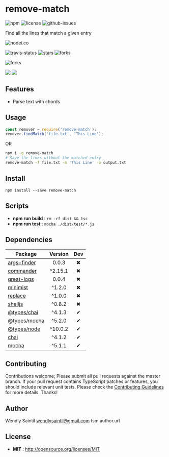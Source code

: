 # remove-match

![npm](https://img.shields.io/npm/v/remove-match.svg) ![license](https://img.shields.io/npm/l/remove-match.svg) ![github-issues](https://img.shields.io/github/issues/wspecs/remove-match.svg)

Find all the lines that match a given entry

![nodei.co](https://nodei.co/npm/remove-match.png?downloads=true&downloadRank=true&stars=true)

![travis-status](https://img.shields.io/travis/wspecs/remove-match.svg)
![stars](https://img.shields.io/github/stars/wspecs/remove-match.svg)
![forks](https://img.shields.io/github/forks/wspecs/remove-match.svg)

![forks](https://img.shields.io/github/forks/wspecs/remove-match.svg)

![](https://david-dm.org/wspecs/remove-match/status.svg)
![](https://david-dm.org/wspecs/remove-match/dev-status.svg)

## Features

- Parse text with chords

## Usage

```js
const remover = require('remove-match');
remover.findMatch('file.txt', 'This Line');
```

OR

```bash
npm i -g remove-match
# Save the lines without the matched entry
remove-match -f file.txt -m 'This Line' -o output.txt
```

## Install

`npm install --save remove-match`


## Scripts

 - **npm run build** : `rm -rf dist && tsc`
 - **npm run test** : `mocha ./dist/test/*.js`

## Dependencies

Package | Version | Dev
--- |:---:|:---:
[args-finder](https://www.npmjs.com/package/args-finder) | 0.0.3 | ✖
[commander](https://www.npmjs.com/package/commander) | ^2.15.1 | ✖
[great-logs](https://www.npmjs.com/package/great-logs) | 0.0.4 | ✖
[minimist](https://www.npmjs.com/package/minimist) | ^1.2.0 | ✖
[replace](https://www.npmjs.com/package/replace) | ^1.0.0 | ✖
[shelljs](https://www.npmjs.com/package/shelljs) | ^0.8.2 | ✖
[@types/chai](https://www.npmjs.com/package/@types/chai) | ^4.1.3 | ✔
[@types/mocha](https://www.npmjs.com/package/@types/mocha) | ^5.2.0 | ✔
[@types/node](https://www.npmjs.com/package/@types/node) | ^10.0.2 | ✔
[chai](https://www.npmjs.com/package/chai) | ^4.1.2 | ✔
[mocha](https://www.npmjs.com/package/mocha) | ^5.1.1 | ✔


## Contributing

Contributions welcome; Please submit all pull requests against the master branch. If your pull request contains TypeScript patches or features, you should include relevant unit tests. Please check the [Contributing Guidelines](contributng.md) for more details. Thanks!

## Author

Wendly Saintil <wendlysaintil@gmail.com> tsm.author.url

## License

 - **MIT** : http://opensource.org/licenses/MIT
